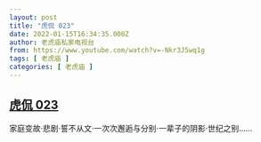 ```yaml
---
layout: post
title: "虎侃 023"
date: 2022-01-15T16:34:35.000Z
author: 老虎庙私家电视台
from: https://www.youtube.com/watch?v=-Nkr3J5wq1g
tags: [ 老虎庙 ]
categories: [ 老虎庙 ]
---
```

<!--1642264475000-->
[虎侃 023](https://www.youtube.com/watch?v=-Nkr3J5wq1g)
------

<div>
家庭变故·悲剧·誓不从文·一次次邂逅与分别·一辈子的阴影·世纪之别……
</div>
